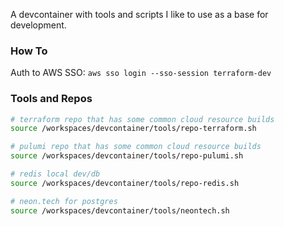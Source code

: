A devcontainer with tools and scripts I like to use as a base for development.

### How To

Auth to AWS SSO: `aws sso login --sso-session terraform-dev`

### Tools and Repos

````bash
# terraform repo that has some common cloud resource builds
source /workspaces/devcontainer/tools/repo-terraform.sh

# pulumi repo that has some common cloud resource builds
source /workspaces/devcontainer/tools/repo-pulumi.sh

# redis local dev/db
source /workspaces/devcontainer/tools/repo-redis.sh

# neon.tech for postgres
source /workspaces/devcontainer/tools/neontech.sh
````
